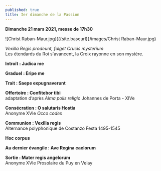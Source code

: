 ```yaml
---
published: true
title: Ier dimanche de la Passion
---
```

**Dimanche 21 mars 2021, messe de 17h30**  

![Christ Raban-Maur.jpg]({{site.baseurl}}/images/Christ Raban-Maur.jpg)

*Vexilla Regis prodeunt, fulget Crucis mysterium*  
Les étendards du Roi s'avancent, la Croix rayonne en son mystère.

**Introït : Judica me**

**Graduel : Eripe me**

**Trait : Saepe expugnaverunt**

**Offertoire : Confitebor tibi**  
adaptation d’après *Alma polis religio* Johannes de Porta - XIVe

**Consécration : O salutaris Hostia**  
Anonyme XVIe *Occo codex*

**Communion : Vexilla regis**  
Alternance polyphonique de Costanzo Festa 1495-1545

**Hoc corpus**

**Au dernier évangile : Ave Regina caelorum**

**Sortie : Mater regis angelorum**  
Anonyme XVIe Prosolaire du Puy en Velay
